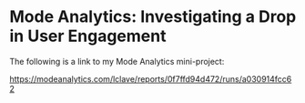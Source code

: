 # Mode Analytics: Investigating a Drop in User Engagement

The following is a link to my Mode Analytics mini-project:

https://modeanalytics.com/lclave/reports/0f7ffd94d472/runs/a030914fcc62